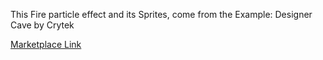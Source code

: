 This Fire particle effect and its Sprites, come from the Example: Designer Cave by Crytek

[Marketplace Link](https://www.cryengine.com/marketplace/product/CEMP-1854#)